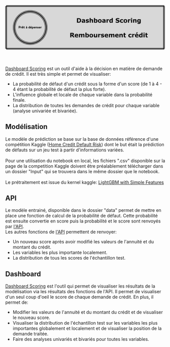 <div align="center">
  <img src="https://raw.githubusercontent.com/pierrepds/API_Dashboard_P7_DS_Openclassrooms/master/Dashboard/Images/Titre.png">
</div>
<br />
<br />

[Dashboard Scoring](https://dashboard-ocdsp7-pp.herokuapp.com) est un outil d'aide à la décision en matière de demande de crédit. 
Il est très simple et permet de visualiser:<br />
 - La probabilité de défaut d'un crédit sous la forme d'un score (de 1 à 4 - 4 étant la probabilité de défaut la plus forte).<br />
 - L'influence globale et locale de chaque variable dans la probabilité finale.<br />
 - La distribution de toutes les demandes de crédit pour chaque variable (analyse univariée et bivariée).<br />

## Modélisation

Le modèle de prédiction se base sur la base de données référence d'une compétition Kaggle 
([Home Credit Default Risk](https://www.kaggle.com/competitions/home-credit-default-risk/overview))
dont le but était la prédiction de défauts sur un jeu test à partir d'informations variées.<br />
<br />
Pour une utilisation du notebook en local, les fichiers ".csv" disponible sur la page de la competition Kaggle doivent être 
préalablement télécharger dans un dossier "Input" qui se trouvera dans le même dossier que le notebook.<br />
<br />
Le prétraitement est issue du kernel kaggle: [LightGBM with Simple Features](https://www.kaggle.com/code/jsaguiar/lightgbm-with-simple-features/script)

## API

Le modèle entrainé, disponible dans le dossier "data" permet de mettre en place une fonction de calcul de la probabilité de défaut. 
Cette probabilité est ensuite convertie en score puis la probabilité et le score sont renvoyés par 
[l'API](https://ocdsp7-api-pp.herokuapp.com/docs#).<br />
Les autres fonctions de [l'API](https://ocdsp7-api-pp.herokuapp.com/docs#) permettent de renvoyer:<br />
 - Un nouveau score après avoir modifié les valeurs de l'annuité et du montant du crédit.<br />
 - Les variables les plus importante localement.<br />
 - La distribution de tous les scores de l'échantillon test.<br />

## Dashboard

[Dashboard Scoring](https://dashboard-ocdsp7-pp.herokuapp.com) est l'outil qui permet de visualiser les résultats de la modélisation 
via les résultats des fonctions de l'API. Il permet de visualiser d'un seul coup d'oeil le score de chaque demande de crédit. 
En plus, il permet de:<br />
 - Modifier les valeurs de l'annuité et du montant du crédit et de visualiser le nouveau score.<br />
 - Visualiser la distribution de l'échantillon test sur les variables les plus importantes globalement et localement et de visualiser 
la position de la demande traitée.<br />
 - Faire des analyses univariés et bivariés pour toutes les variables.<br />
